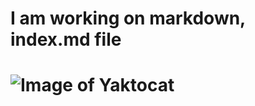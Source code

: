 # I am working on markdown, index.md file 
# ![Image of Yaktocat](https://octodex.github.com/images/yaktocat.png) 
